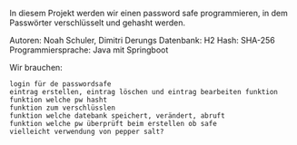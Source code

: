 In diesem Projekt werden wir einen password safe programmieren, in dem Passwörter verschlüsselt und gehasht werden.

Autoren: Noah Schuler, Dimitri Derungs
Datenbank: H2
Hash: SHA-256
Programmiersprache: Java mit Springboot

Wir brauchen:

	login für de passwordsafe
	eintrag erstellen, eintrag löschen und eintrag bearbeiten funktion
	funktion welche pw hasht
	funktion zum verschlüsslen
	funktion welche datebank speichert, verändert, abruft
	funktion welche pw überprüft beim erstellen ob safe
	vielleicht verwendung von pepper salt?